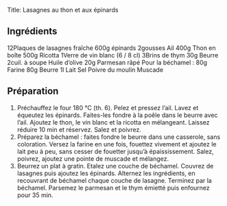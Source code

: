 Title: Lasagnes au thon et aux épinards

## Ingrédients
12Plaques de lasagnes fraîche
600g épinards
2gousses Ail
400g Thon en boîte
500g Ricotta
1Verre de vin blanc (6 / 8 cl)
3Brins de thym
30g Beurre
2cuil. à soupe Huile d’olive
20g Parmesan râpé
Pour la béchamel :
80g Farine
80g Beurre
1l Lait
Sel
Poivre du moulin
Muscade

## Préparation

1. Préchauffez le four 180 °C (th. 6). Pelez et pressez l’ail. Lavez et équeutez les épinards. Faites-les fondre à la poêle dans le beurre avec l’ail. Ajoutez le thon, le vin blanc et la ricotta en mélangeant. Laissez réduire 10 min et réservez. Salez et poivrez.
2. Préparez la béchamel : faites fondre le beurre dans une casserole, sans coloration. Versez la farine en une fois, fouettez vivement et ajoutez le lait peu à peu, sans cesser de fouetter jusqu’à épaississement. Salez, poivrez, ajoutez une pointe de muscade et mélangez.
3. Beurrez un plat à gratin. Etalez une couche de béchamel. Couvrez de lasagnes puis ajoutez les épinards. Alternez les ingrédients, en recouvrant de béchamel chaque couche de lasagne. Terminez par la béchamel. Parsemez le parmesan et le thym émietté puis enfournez pour 35 min.
